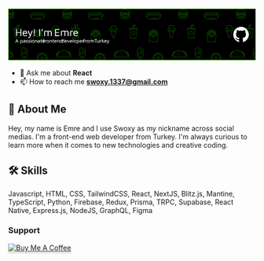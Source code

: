 ![Header](./header2.png)

- 💬 Ask me about **React**
- 📫 How to reach me **swoxy.1337@gmail.com**

## 🚀 About Me
Hey, my name is Emre and I use Swoxy as my nickname across social medias. I'm a front-end web developer from Turkey. I'm always curious to learn more when it comes to new technologies and creative coding.

## 🛠 Skills
Javascript, HTML, CSS, TailwindCSS, React, NextJS, Blitz.js, Mantine, TypeScript, Python, Firebase, Redux, Prisma, TRPC, Supabase, React Native, Express.js, NodeJS, GraphQL, Figma


<h3 align="left">Support</h3>
<a href="https://www.buymeacoffee.com/swoxy" target="_blank"><img src="https://www.buymeacoffee.com/assets/img/custom_images/orange_img.png" alt="Buy Me A Coffee" style="height: 41px !important;width: 174px !important;box-shadow: 0px 3px 2px 0px rgba(190, 190, 190, 0.5) !important;-webkit-box-shadow: 0px 3px 2px 0px rgba(190, 190, 190, 0.5) !important;" ></a>
